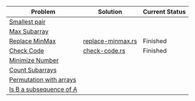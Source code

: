 | Problem                                                                                     | Solution                                         | Current Status |
| ------------------------------------------------------------------------------------------- | ------------------------------------------------ | -------------- |
| [Smallest pair](https://codeforces.com/group/MWSDmqGsZm/contest/219774/problem/I)           |                                                  |                |
| [Max Subarray](https://codeforces.com/group/MWSDmqGsZm/contest/219774/problem/L)            |                                                  |                |
| [Replace MinMax](https://codeforces.com/group/MWSDmqGsZm/contest/219774/problem/M)          | [replace-minmax.rs](./src/bin/replace-minmax.rs) | Finished       |
| [Check Code](https://codeforces.com/group/MWSDmqGsZm/contest/219774/problem/N)              | [check-code.rs](./src/bin/check-code.rs)         | Finished       |
| [Minimize Number](https://codeforces.com/group/MWSDmqGsZm/contest/219774/problem/P)         |                                                  |                |
| [Count Subarrays](https://codeforces.com/group/MWSDmqGsZm/contest/219774/problem/Q)         |                                                  |                |
| [Permutation with arrays](https://codeforces.com/group/MWSDmqGsZm/contest/219774/problem/R) |                                                  |                |
| [Is B a subsequence of A](https://codeforces.com/group/MWSDmqGsZm/contest/219774/problem/U) |                                                  |                |
